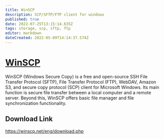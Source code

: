 ```yaml
---
title: WinSCP
description: SCP/SFTP/FTP client for windows
published: true
date: 2022-07-25T13:15:14.635Z
tags: storage, scp, sftp, ftp
editor: markdown
dateCreated: 2022-05-09T14:14:37.574Z
---
```

# [WinSCP](https://winscp.net/eng/index.php)

WinSCP (Windows Secure Copy) is a free and open-source SSH File Transfer Protocol (SFTP), File Transfer Protocol (FTP), WebDAV, Amazon S3, and secure copy protocol (SCP) client for Microsoft Windows. Its main function is secure file transfer between a local computer and a remote server. Beyond this, WinSCP offers basic file manager and file synchronization functionality.

## Download Link
https://winscp.net/eng/download.php
